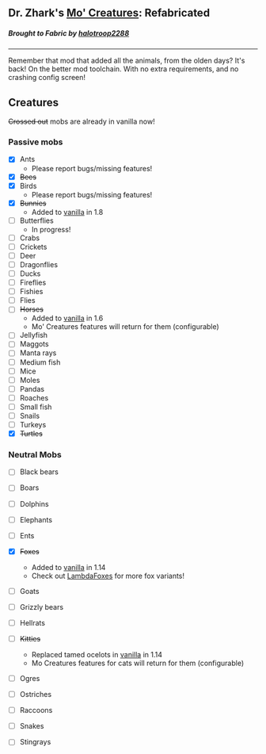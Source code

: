 Dr. Zhark's [Mo' Creatures](https://mocreatures.org): Refabricated
----------------------------------------

##### Brought to Fabric by [halotroop2288](https://halotroop.com/posts/mocreatures/)

----------------------------------------
Remember that mod that added all the animals, from the olden days?
It's back! On the better mod toolchain.
With no extra requirements, and no crashing config screen!

## Creatures

~~Crossed out~~ mobs are already in vanilla now!

### Passive mobs
 - [x] Ants
    - Please report bugs/missing features!
 - [x] ~~Bees~~
 - [x] Birds
	- Please report bugs/missing features!
 - [x] ~~Bunnies~~
	- Added to [vanilla](https://minecraft.gamepedia.com/Rabbit) in 1.8
 - [ ] Butterflies
	- In progress!
 - [ ] Crabs
 - [ ] Crickets
 - [ ] Deer
 - [ ] Dragonflies
 - [ ] Ducks
 - [ ] Fireflies
 - [ ] Fishies
 - [ ] Flies
 - [ ] ~~Horses~~
	- Added to [vanilla](https://minecraft.gamepedia.com/Horse) in 1.6
	- Mo' Creatures features will return for them (configurable)
 - [ ] Jellyfish
 - [ ] Maggots
 - [ ] Manta rays
 - [ ] Medium fish
 - [ ] Mice
 - [ ] Moles
 - [ ] Pandas
 - [ ] Roaches
 - [ ] Small fish
 - [ ] Snails
 - [ ] Turkeys
 - [x] ~~Turtles~~

### Neutral Mobs
 - [ ] Black bears
 - [ ] Boars
 - [ ] Dolphins
 - [ ] Elephants
 - [ ] Ents
 - [x] ~~Foxes~~
	- Added to [vanilla](https://minecraft.gamepedia.com/Fox) in 1.14
	- Check out [LambdaFoxes](https://github.com/LambdAurora/LambdaFoxes) for more fox variants!
 - [ ] Goats
 - [ ] Grizzly bears
 - [ ] Hellrats
 - [ ] ~~Kitties~~
	- Replaced tamed ocelots in [vanilla](https://minecraft.gamepedia.com/Cat) in 1.14
	- Mo Creatures features for cats will return for them (configurable)
 - [ ] Ogres
 - [ ] Ostriches
 - [ ] Raccoons
 - [ ] Snakes
 - [ ] Stingrays
 
